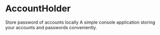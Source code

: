 # AccountHolder
Store password of accounts locally
A simple console application storing your accounts and passwords conveniently.
